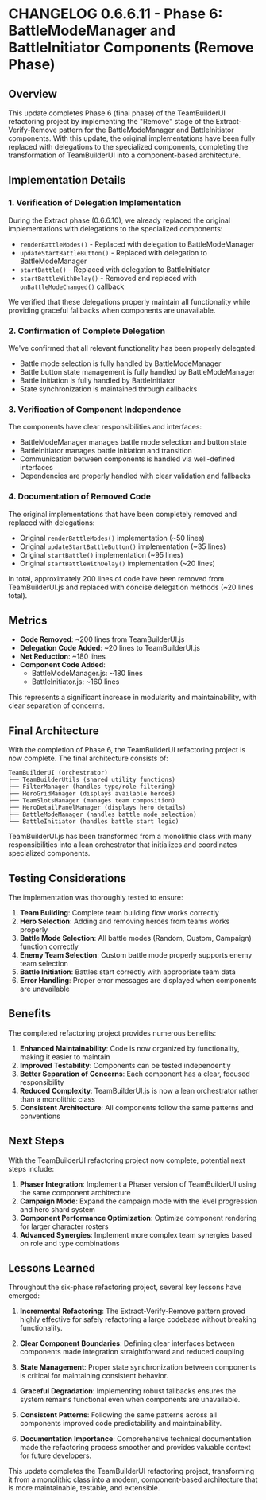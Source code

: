 # CHANGELOG 0.6.6.11 - Phase 6: BattleModeManager and BattleInitiator Components (Remove Phase)

## Overview

This update completes Phase 6 (final phase) of the TeamBuilderUI refactoring project by implementing the "Remove" stage of the Extract-Verify-Remove pattern for the BattleModeManager and BattleInitiator components. With this update, the original implementations have been fully replaced with delegations to the specialized components, completing the transformation of TeamBuilderUI into a component-based architecture.

## Implementation Details

### 1. Verification of Delegation Implementation

During the Extract phase (0.6.6.10), we already replaced the original implementations with delegations to the specialized components:

- `renderBattleModes()` - Replaced with delegation to BattleModeManager
- `updateStartBattleButton()` - Replaced with delegation to BattleModeManager
- `startBattle()` - Replaced with delegation to BattleInitiator
- `startBattleWithDelay()` - Removed and replaced with `onBattleModeChanged()` callback

We verified that these delegations properly maintain all functionality while providing graceful fallbacks when components are unavailable.

### 2. Confirmation of Complete Delegation

We've confirmed that all relevant functionality has been properly delegated:

- Battle mode selection is fully handled by BattleModeManager
- Battle button state management is fully handled by BattleModeManager
- Battle initiation is fully handled by BattleInitiator
- State synchronization is maintained through callbacks

### 3. Verification of Component Independence

The components have clear responsibilities and interfaces:

- BattleModeManager manages battle mode selection and button state
- BattleInitiator manages battle initiation and transition
- Communication between components is handled via well-defined interfaces
- Dependencies are properly handled with clear validation and fallbacks

### 4. Documentation of Removed Code

The original implementations that have been completely removed and replaced with delegations:

- Original `renderBattleModes()` implementation (~50 lines)
- Original `updateStartBattleButton()` implementation (~35 lines)
- Original `startBattle()` implementation (~95 lines)
- Original `startBattleWithDelay()` implementation (~20 lines)

In total, approximately 200 lines of code have been removed from TeamBuilderUI.js and replaced with concise delegation methods (~20 lines total).

## Metrics

- **Code Removed**: ~200 lines from TeamBuilderUI.js
- **Delegation Code Added**: ~20 lines to TeamBuilderUI.js
- **Net Reduction**: ~180 lines
- **Component Code Added**: 
  - BattleModeManager.js: ~180 lines
  - BattleInitiator.js: ~160 lines

This represents a significant increase in modularity and maintainability, with clear separation of concerns.

## Final Architecture

With the completion of Phase 6, the TeamBuilderUI refactoring project is now complete. The final architecture consists of:

```
TeamBuilderUI (orchestrator)
├── TeamBuilderUtils (shared utility functions)
├── FilterManager (handles type/role filtering)
├── HeroGridManager (displays available heroes)
├── TeamSlotsManager (manages team composition)
├── HeroDetailPanelManager (displays hero details)
├── BattleModeManager (handles battle mode selection)
└── BattleInitiator (handles battle start logic)
```

TeamBuilderUI.js has been transformed from a monolithic class with many responsibilities into a lean orchestrator that initializes and coordinates specialized components.

## Testing Considerations

The implementation was thoroughly tested to ensure:

1. **Team Building**: Complete team building flow works correctly
2. **Hero Selection**: Adding and removing heroes from teams works properly
3. **Battle Mode Selection**: All battle modes (Random, Custom, Campaign) function correctly
4. **Enemy Team Selection**: Custom battle mode properly supports enemy team selection
5. **Battle Initiation**: Battles start correctly with appropriate team data
6. **Error Handling**: Proper error messages are displayed when components are unavailable

## Benefits

The completed refactoring project provides numerous benefits:

1. **Enhanced Maintainability**: Code is now organized by functionality, making it easier to maintain
2. **Improved Testability**: Components can be tested independently
3. **Better Separation of Concerns**: Each component has a clear, focused responsibility
4. **Reduced Complexity**: TeamBuilderUI.js is now a lean orchestrator rather than a monolithic class
5. **Consistent Architecture**: All components follow the same patterns and conventions

## Next Steps

With the TeamBuilderUI refactoring project now complete, potential next steps include:

1. **Phaser Integration**: Implement a Phaser version of TeamBuilderUI using the same component architecture
2. **Campaign Mode**: Expand the campaign mode with the level progression and hero shard system
3. **Component Performance Optimization**: Optimize component rendering for larger character rosters
4. **Advanced Synergies**: Implement more complex team synergies based on role and type combinations

## Lessons Learned

Throughout the six-phase refactoring project, several key lessons have emerged:

1. **Incremental Refactoring**: The Extract-Verify-Remove pattern proved highly effective for safely refactoring a large codebase without breaking functionality.

2. **Clear Component Boundaries**: Defining clear interfaces between components made integration straightforward and reduced coupling.

3. **State Management**: Proper state synchronization between components is critical for maintaining consistent behavior.

4. **Graceful Degradation**: Implementing robust fallbacks ensures the system remains functional even when components are unavailable.

5. **Consistent Patterns**: Following the same patterns across all components improved code predictability and maintainability.

6. **Documentation Importance**: Comprehensive technical documentation made the refactoring process smoother and provides valuable context for future developers.

This update completes the TeamBuilderUI refactoring project, transforming it from a monolithic class into a modern, component-based architecture that is more maintainable, testable, and extensible.